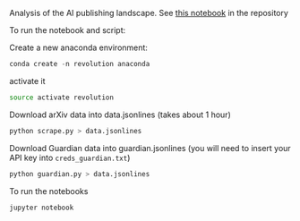 Analysis of the AI publishing landscape. See [this notebook](https://github.com/CDECatapult/what-is-the-ai-revolution/blob/master/Why%20the%20'AI%20revolution'%20is%20really%20a%20deep%20learning%20revolution.ipynb) in the repository

To run the notebook and script:

Create a new anaconda environment:

```python
conda create -n revolution anaconda
```

activate it

```bash
source activate revolution
```

Download arXiv data into data.jsonlines (takes about 1 hour)

```bash
python scrape.py > data.jsonlines
```

Download Guardian data into guardian.jsonlines (you will need to insert your API key into `creds_guardian.txt`)

```bash
python guardian.py > data.jsonlines
```

To run the notebooks

```bash
jupyter notebook
```
